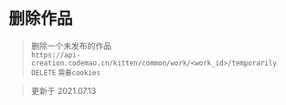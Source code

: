 # 删除作品

> 删除一个未发布的作品  
> `https://api-creation.codemao.cn/kitten/common/work/<work_id>/temporarily` `DELETE` `需要cookies`

> 更新于 2021.07.13
